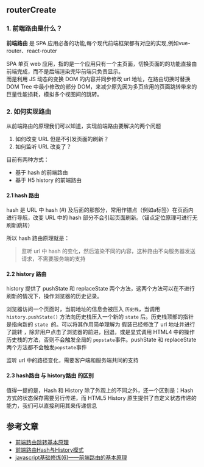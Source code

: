 ## routerCreate

### 1. 前端路由是什么？
**前端路由** 是 SPA 应用必备的功能,每个现代前端框架都有对应的实现,例如vue-router、react-router

SPA 单页 web 应用，指的是一个应用只有一个主页面，切换页面的的功能直接由前端完成，而不是后端渲染完毕前端只负责显示。<br>
而是利用 JS 动态的变换 DOM 的内容并同步修改 url 地址，在路由切换时替换 DOM Tree 中最小修改的部分 DOM，来减少原先因为多页应用的页面跳转带来的巨量性能损耗，模拟多个视图间的跳转。

### 2. 如何实现路由
从前端路由的原理我们可以知道，实现前端路由要解决的两个问题
1. 如何改变 URL 但是不引发页面的刷新？
2. 如何监听 URL 改变了？

目前有两种方式：
- 基于 hash 的前端路由
- 基于 H5 history 的前端路由

#### 2.1 hash 路由
hash 是 URL 中 hash (#) 及后面的那部分，常用作锚点（例如a标签）在页面内进行导航，改变 URL 中的 hash 部分不会引起页面刷新。（锚点定位原理可进行无刷新跳转）

所以 hash 路由原理就是：
> 监听 url 中 hash 的变化，然后渲染不同的内容，这种路由不向服务器发送请求，不需要服务端的支持

#### 2.2 history 路由
history 提供了 pushState 和 replaceState 两个方法，这两个方法可以在不进行刷新的情况下，操作浏览器的历史记录。


浏览器访问一个页面时，当前地址的信息会被压入 `历史栈`，当调用 `history.pushState()` 方法向历史栈压入一个新的 `state` 后。历史栈顶部的指针是指向新的 `state `的。可以将其作用简单理解为 假装已经修改了 url 地址并进行了跳转 ，除非用户点击了浏览器的前进，回退，或是显式调用 HTML4 中的操作历史栈的方法，否则不会触发全局的 `popstate`事件。pushState 和 replaceState 两个方法都不会触发`popstate`事件


监听 url 中的路径变化，需要客户端和服务端共同的支持

#### 2.3 hash路由 与 history路由 的区别

值得一提的是，Hash 和 History 除了外观上的不同之外，还一个区别是：Hash 方式的状态保存需要另行传递，而 HTML5 History 原生提供了自定义状态传递的能力，我们可以直接利用其来传递信息

## 参考文章
- [前端路由跳转基本原理](https://juejin.im/post/6844903773219848206)
- [前端路由Hash与History模式](https://segmentfault.com/a/1190000020888923)
- [javascript基础修炼(6)——前端路由的基本原理](https://www.cnblogs.com/dashnowords/p/9671213.html)